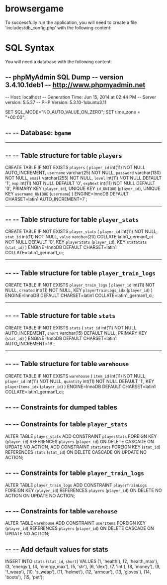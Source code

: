 browsergame
===========
To successfully run the application, you will need to create a file 'includes/db_config.php' with the following content:

<?php
$host     = 'URI_TO_YOUR_DATABASE_SERVER';
$user     = 'DATABASE_USER';
$password = 'DATABASE_USER_PASSWORD';
$dbname   = 'DATABASE_NAME';
?>

SQL Syntax
==========
You will need a database with the following content:

-- phpMyAdmin SQL Dump
-- version 3.4.10.1deb1
-- http://www.phpmyadmin.net
--
-- Host: localhost
-- Generation Time: Jun 15, 2014 at 02:44 PM
-- Server version: 5.5.37
-- PHP Version: 5.3.10-1ubuntu3.11

SET SQL_MODE="NO_AUTO_VALUE_ON_ZERO";
SET time_zone = "+00:00";

--
-- Database: `bgame`
--

-- --------------------------------------------------------

--
-- Table structure for table `players`
--

CREATE TABLE IF NOT EXISTS `players` (
  `player_id` int(11) NOT NULL AUTO_INCREMENT,
  `username` varchar(25) NOT NULL,
  `password` varchar(130) NOT NULL,
  `email` varchar(255) NOT NULL,
  `level` int(11) NOT NULL DEFAULT '1',
  `exp` int(11) NOT NULL DEFAULT '0',
  `expNext` int(11) NOT NULL DEFAULT '0',
  PRIMARY KEY (`player_id`),
  UNIQUE KEY `id_UNIQUE` (`player_id`),
  UNIQUE KEY `username_UNIQUE` (`username`)
) ENGINE=InnoDB  DEFAULT CHARSET=latin1 AUTO_INCREMENT=7 ;

-- --------------------------------------------------------

--
-- Table structure for table `player_stats`
--

CREATE TABLE IF NOT EXISTS `player_stats` (
  `player_id` int(11) NOT NULL,
  `stat_id` int(11) NOT NULL,
  `value` varchar(20) COLLATE latin1_german1_ci NOT NULL DEFAULT '0',
  KEY `playerStats` (`player_id`),
  KEY `statStats` (`stat_id`)
) ENGINE=InnoDB DEFAULT CHARSET=latin1 COLLATE=latin1_german1_ci;

-- --------------------------------------------------------

--
-- Table structure for table `player_train_logs`
--

CREATE TABLE IF NOT EXISTS `player_train_logs` (
  `player_id` int(11) NOT NULL,
  `created` int(11) NOT NULL,
  KEY `playerTrainLogs_idx` (`player_id`)
) ENGINE=InnoDB DEFAULT CHARSET=latin1 COLLATE=latin1_german1_ci;

-- --------------------------------------------------------

--
-- Table structure for table `stats`
--

CREATE TABLE IF NOT EXISTS `stats` (
  `stat_id` int(11) NOT NULL AUTO_INCREMENT,
  `short` varchar(15) DEFAULT NULL,
  PRIMARY KEY (`stat_id`)
) ENGINE=InnoDB  DEFAULT CHARSET=latin1 AUTO_INCREMENT=16 ;

-- --------------------------------------------------------

--
-- Table structure for table `warehouse`
--

CREATE TABLE IF NOT EXISTS `warehouse` (
  `item_id` int(11) NOT NULL,
  `player_id` int(11) NOT NULL,
  `quantity` int(11) NOT NULL DEFAULT '1',
  KEY `playerItems_idx` (`player_id`)
) ENGINE=InnoDB DEFAULT CHARSET=latin1 COLLATE=latin1_german1_ci;

--
-- Constraints for dumped tables
--

--
-- Constraints for table `player_stats`
--
ALTER TABLE `player_stats`
  ADD CONSTRAINT `playerStats` FOREIGN KEY (`player_id`) REFERENCES `players` (`player_id`) ON DELETE CASCADE ON UPDATE NO ACTION,
  ADD CONSTRAINT `statStats` FOREIGN KEY (`stat_id`) REFERENCES `stats` (`stat_id`) ON DELETE CASCADE ON UPDATE NO ACTION;

--
-- Constraints for table `player_train_logs`
--
ALTER TABLE `player_train_logs`
  ADD CONSTRAINT `playerTrainLogs` FOREIGN KEY (`player_id`) REFERENCES `players` (`player_id`) ON DELETE NO ACTION ON UPDATE NO ACTION;

--
-- Constraints for table `warehouse`
--
ALTER TABLE `warehouse`
  ADD CONSTRAINT `userItems` FOREIGN KEY (`player_id`) REFERENCES `players` (`player_id`) ON DELETE CASCADE ON UPDATE NO ACTION;

--
-- Add default values for stats
--
INSERT INTO `stats` (`stat_id`, `short`) VALUES
(1, 'health'),
(2, 'health_max'),
(3, 'energy'),
(4, 'energy_max'),
(5, 'str'),
(6, 'dex'),
(7, 'int'),
(8, 'money'),
(9, 'f_weap'),
(10, 's_weap'),
(11, 'helmet'),
(12, 'armour'),
(13, 'gloves'),
(14, 'boots'),
(15, 'pet');

